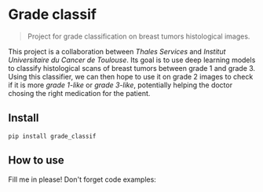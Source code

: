 # Grade classif
> Project for grade classification on breast tumors histological images. 


This project is a collaboration between _Thales Services_ and _Institut Universitaire du Cancer de Toulouse_. Its goal is to use deep learning models to classify histological scans of breast tumors between grade 1 and grade 3. Using this classifier, we can then hope to use it on grade 2 images to check if it is more _grade 1-like_ or _grade 3-like_, potentially helping the doctor chosing the right medication for the patient.

## Install

`pip install grade_classif`

## How to use

Fill me in please! Don't forget code examples:
